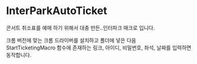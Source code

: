 # InterParkAutoTicket
 
콘서트 취소표를 예매 하기 위해서 대충 만든..인터파크 매크로 입니다.

크롬 버전에 맞는 크롬 드라이버를 설치하고 폴더에 넣은 다음  
StartTicketingMacro 함수에 존재하는
링크, 아이디, 비밀번호, 좌석, 날짜를 입력하면 동작합니다.

